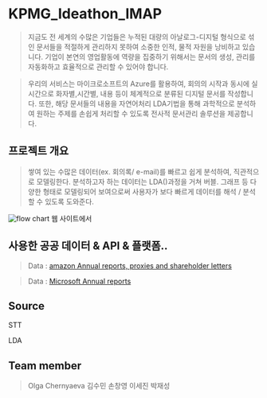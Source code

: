 # KPMG_Ideathon_IMAP
> 지금도 전 세계의 수많은 기업들은 누적된 대량의 아날로그-디지털 형식으로 섞인 문서들을 적절하게 관리하지 못하여 소중한 인적, 물적 자원을 낭비하고 있습니다. 기업이 본연의 영업활동에 역량을 집중하기 위해서는 문서의 생성, 관리를 자동화하고 효율적으로 관리할 수 있어야 합니다.

> 우리의 서비스는 마이크로소프트의 Azure를 활용하여, 회의의 시작과 동시에 실시간으로 화자별,시간별, 내용 등이 체계적으로 분류된 디지털 문서를 작성합니다. 또한, 해당 문서들의 내용을 자연어처리 LDA기법을 통해 과학적으로 분석하여 원하는 주제를 손쉽게 처리할 수 있도록 전사적 문서관리 솔루션을 제공합니다.

## 프로젝트 개요
> 쌓여 있는 수많은 데이터(ex. 회의록/ e-mail)를 빠르고 쉽게 분석하여, 직관적으로 모델링한다. 분석하고자 하는 데이터는 LDA()과정을 거쳐 버블. 그래프 등 다양한 형태로 모델링되어 보여으로써 사용자가 보다 빠르게 데이터를 해석 / 분석할 수 있도록 도와준다. 

![flow chart](https://user-images.githubusercontent.com/41162249/75070619-f5e14e80-5536-11ea-97ae-a25b16e3f8ad.JPG)
웹 사이트에서 

## 사용한 공공 데이터 & API & 플랫폼..
> Data : [amazon Annual reports, proxies and shareholder letters](https://ir.aboutamazon.com/annual-reports)


> Data : [Microsoft Annual reports](https://www.microsoft.com/en-us/Investor/annual-reports.aspx)
## Source

  STT

  LDA 
 
## Team member
>Olga Chernyaeva  김수민  손창영  이세진  박재성
